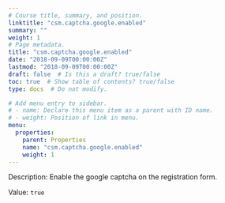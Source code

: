```yaml
---
# Course title, summary, and position.
linktitle: "csm.captcha.google.enabled"
summary: ""
weight: 1
# Page metadata.
title: "csm.captcha.google.enabled"
date: "2018-09-09T00:00:00Z"
lastmod: "2018-09-09T00:00:00Z"
draft: false  # Is this a draft? true/false
toc: true  # Show table of contents? true/false
type: docs  # Do not modify.

# Add menu entry to sidebar.
# - name: Declare this menu item as a parent with ID name.
# - weight: Position of link in menu.
menu:
  properties:
    parent: Properties
    name: "csm.captcha.google.enabled"
    weight: 1
---
```


Description: Enable the google captcha on the registration form.


Value: `true`